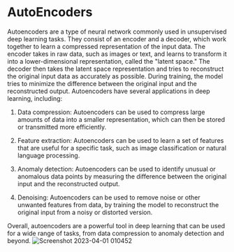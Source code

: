 # AutoEncoders
Autoencoders are a type of neural network commonly used in unsupervised deep learning tasks. They consist of an encoder and a decoder, 
which work together to learn a compressed representation of the input data. The encoder takes in raw data, such as images or text, 
and learns to transform it into a lower-dimensional representation, called the "latent space." The decoder then takes the latent space representation 
and tries to reconstruct the original input data as accurately as possible. During training, the model tries to minimize 
the difference between the original input and the reconstructed output.
Autoencoders have several applications in deep learning, including:

1) Data compression: Autoencoders can be used to compress large amounts of data into a smaller representation, which can then be stored or transmitted more efficiently.

2) Feature extraction: Autoencoders can be used to learn a set of features that are useful for a specific task, such as image classification or natural language processing.

3) Anomaly detection: Autoencoders can be used to identify unusual or anomalous data points by measuring the difference between the original input and the reconstructed output.

4) Denoising: Autoencoders can be used to remove noise or other unwanted features from data, by training the model to reconstruct the original input from a noisy or distorted version.

Overall, autoencoders are a powerful tool in deep learning that can be used for a wide range of tasks, from data compression to anomaly detection and beyond.
![Screenshot 2023-04-01 010452](https://user-images.githubusercontent.com/82443281/229575576-901dfd0b-41b6-4d14-86c9-75341d406b56.png)
